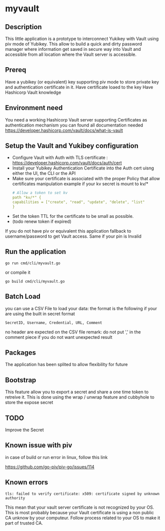 # myvault

## Description
This little application is a prototype to interconnect Yukikey with Vault using piv mode of Yubikey.
This allow to build a quick and dirty password manager where information get saved in secure way into Vault and accessible from all location where the Vault server is accessible.

## Prereq 

Have a yubikey (or equivalent) key supporting piv mode to store private key and authentication certificate in it.
Have certificate loaed to the key
Have Hashicorp Vault knowledge

## Environment need

You need a working Hashicorp Vault server supporting Certificates as authentication mechanism
you can found all documentation needed
https://developer.hashicorp.com/vault/docs/what-is-vault


## Setup the Vault and Yukibey configuration

- Configure Vault with Auth with TLS certificate : https://developer.hashicorp.com/vault/docs/auth/cert
- Install your Yubikey Authentication Certificate into the Auth cert uisng either the UI, the CLI or the API
- Make sure your certificate is associated with the proper Policy that allow certificates manipulation
    example if your kv secret is mount to kv/*
    ``` yaml
    # Allow a token to set kv 
    path "kv/*" {
    capabilities = ["create", "read", "update", "delete", "list"
    }
    ```
- Set the token TTL for the certificate to be small as possible.
- (todo renew token if expired)

If you do not have piv or equivalent this application fallback to username/password to get Vault access.
Same if your pin is Invalid

## Run the application

```term
go run cmd/cli/myvault.go
```

or compile it 

```term
go build cmd/cli/myvault.go
```

## Batch Load

you can use a CSV File to load your data:
the format is the following if your are using the built in secret format

```SecretID, Username, Credential, URL, Comment```

no header are expected on the CSV file
remark: do not put ',' in the comment piece if you do not want unexpected result
## Packages

The application has been splited to allow flexibility for future

## Bootstrap

This feature allow you to export a secret and share a one time token to retreive it.
This is done using the wrap / unwrap feature and cubbyhole to store the expose secret

## TODO

Improve the Secret 

## Known issue with piv

in case of build or run error in linux, follow this link

https://github.com/go-piv/piv-go/issues/114

## Known errors

```
tls: failed to verify certificate: x509: certificate signed by unknown authority
```

This mean that your vault server certificate is not recognized by your OS.
This is most probably because your Vault certificate is using a non public CA unknow by your computeur.
Follow process related to your OS to make it part of trusted CA.